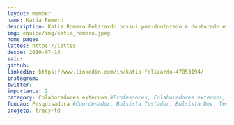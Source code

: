 ```yaml
---
layout: member
name: Katia Romero
description: Katia Romero Felizardo possui pós-doutorado e doutorado em Ciências da Computação e Matemática Computacional pela Universidade de São Paulo no Instituto de Ciências Matemáticas e de Computação - USP/ICMC-São Carlos. Fez mestrado em Ciência da Computação pela Universidade Federal de São Carlos - UFSCar.  Atualmente é professora da UTFPR - Campus Cornélio Procópio/Paraná. Tem experiência na área de Ciência da Computação, com ênfase em Engenharia de Software Experimental, atuando principalmente nos seguintes temas, Revisão Sistemática e Mapeamento Sistemático. 
img: equipe/img/katia_romero.jpeg
home_page: 
lattes: https://lattes
desde: 2010-07-14
saiu: 
github: 
linkedin: https://www.linkedin.com/in/katia-felizardo-47853194/
instagram: 
twitter: 
importance: 2
category: Colaboradores externos #Professores, Colaboradores externos, Alunos, Ex-alunos
funcao: Pesquisadora #Coordenador, Bolsista Testador, Bolsista Dev, Technical Debt
projeto: tracy-td
---
```

